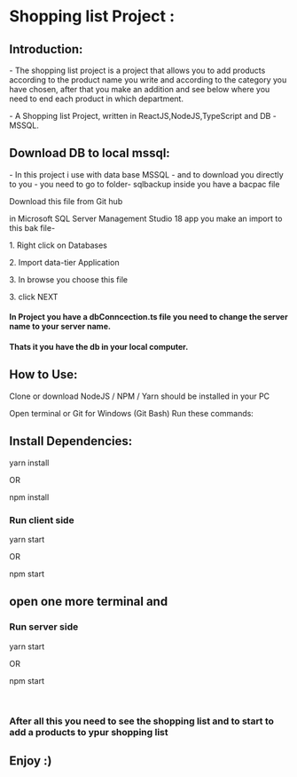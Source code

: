 # Shopping list Project :

## Introduction:

<p>- The shopping list project is a project that allows you to add products according to the product name you write and according to the category you have chosen, after that you make an addition and see below where you need to end each product in which department. </p>
<p>- A Shopping list Project, written in ReactJS,NodeJS,TypeScript and DB -MSSQL.</p>

## Download DB to local mssql:
<p>- In this project i use with data base MSSQL - and to download you directly to you - you need to go to folder- sqlbackup inside you have a bacpac file </p> 
<p>Download this file from Git hub</p>
<p>in Microsoft SQL Server Management Studio 18 app you make an import to this bak file-</p>
<p>1. Right click on Databases</p>
<p>2. Import data-tier Application</p>
<p>3. In browse you choose this file </p>
<p>3. click NEXT </p>

#### In Project you have a dbConncection.ts file you need to change the server name to <strong>your</strong> server name.
####  Thats it you have the db in your local computer.

## How to Use:

Clone or download
NodeJS / NPM / Yarn should be installed in your PC

Open terminal or Git for Windows (Git Bash)
Run these commands:



## Install Dependencies:

yarn install

OR

npm install

### Run client side 

yarn start

OR

npm start

## open one more terminal and 

### Run server side 

yarn start

OR

npm start


<br/>

### After all this you need to see the shopping list and to start to add a products to ypur shopping list



 ## Enjoy :)